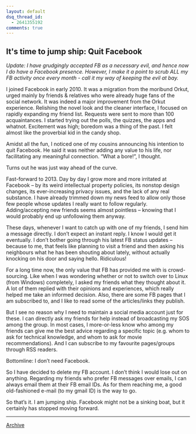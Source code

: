 ```yaml
---
layout: default
dsq_thread_id:
  - 2641355192
comments: true
---
```


## It's time to jump ship: Quit Facebook

*Update: I have grudgingly accepted FB as a necessary evil, and hence now I do have a Facebook presence. However, I make it a point to scrub ALL my FB activity once every month  - call it my way of keeping the evil at bay.*

I joined Facebook in early 2010. It was a migration from the moribund Orkut, urged mainly by friends & relatives who were  already huge fans of the social network. It was indeed a major  improvement from the Orkut experience. Relishing the novel look and the cleaner interface, I focused on rapidly expanding my friend list. Requests were sent to more than 100 acquaintances. I started trying out the polls, the quizzes, the apps and whatnot. Excitement was high; boredom was a thing of the past. I felt almost like the proverbial kid in the candy shop.

Amidst all the fun, I noticed one of my cousins announcing his intention to quit Facebook. He said it was neither adding any value to his life, nor facilitating any meaningful connection. “What a bore!”, I thought.

Turns out he was just way ahead of the curve.

Fast-forward to 2013. Day by day I grow more and more irritated at Facebook – by its weird intellectual property policies, its nonstop design changes, its ever-increasing privacy issues, and  the lack of any real substance. I have already trimmed down my news feed to allow only those few people whose updates I really want to follow regularly. Adding/accepting new friends seems almost pointless – knowing that I would probably end up unfollowing them anyway.

These days, whenever I want to catch up with one of my friends, I send him a message directly. I don&#8217;t expect an instant reply. I know I would get it eventually. I don&#8217;t bother going through his latest FB status updates – because to me, that feels like planning to visit a friend and then asking his neighbours what he has been shouting about lately, without actually knocking on his door and saying hello. Ridiculous!

For a long time now, the only value that FB has provided me with is crowd-sourcing. Like when I was wondering whether or not to switch over to Linux (from Windows) completely, I asked my friends what they thought about it. A lot of them replied with their opinions and experiences, which really helped me take an informed decision. Also, there are some FB pages that I am subscribed to, and I like to read some of the articles/links they publish.

But I see no reason why I need to maintain a social media account just for these. I can directly ask my friends for help instead of broadcasting my SOS among the group. In most cases, I more-or-less know who among my friends can give me the best advice regarding a specific topic (e.g. whom to ask for technical knowledge, and whom to ask for movie recommendations). And I can subscribe to my favourite pages/groups through RSS readers. 

Bottomline: I don&#8217;t need Facebook.

So I have decided to delete my FB account. I don&#8217;t think I would lose out on anything. Regarding my friends who prefer FB messages over emails, I can always email them at their FB email IDs. As for them reaching me, a good old-fashioned e-mail (to my gmail ID) is the way to go.

So that&#8217;s it. I am jumping ship. Facebook might not be a sinking boat, but it certainly has stopped moving forward.

* * *

[Archive](../archive)
